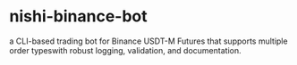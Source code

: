 # nishi-binance-bot
a CLI-based trading bot for Binance USDT-M Futures that supports multiple order typeswith robust logging, validation, and documentation.
